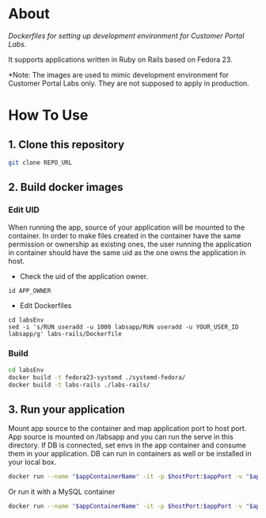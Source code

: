 # About
*Dockerfiles for setting up development environment for Customer Portal Labs.*

It supports applications written in Ruby on Rails based on Fedora 23.

*Note: The images are used to mimic development environment for Customer Portal Labs only. They are not supposed to apply in production.


# How To Use

## 1. Clone this repository
```bash
git clone REPO_URL
```

## 2. Build docker images

### Edit UID

When running the app, source of your application will be mounted to the container. In order to make files created in the container have the same permission or ownership as existing ones, the user running the application in container should have the same uid as the one owns the application in host.

- Check the uid of the application owner.
```shell
id APP_OWNER
```

- Edit Dockerfiles
```shell
cd labsEnv
sed -i 's/RUN useradd -u 1000 labsapp/RUN useradd -u YOUR_USER_ID labsapp/g' labs-rails/Dockerfile
```

### Build

```bash
cd labsEnv
docker build -t fedora23-systemd ./systemd-fedora/
docker build -t labs-rails ./labs-rails/
```

## 3. Run your application
Mount app source to the container and map application port to host port. App source is mounted on /labsapp and you can run the serve in this directory. If DB is connected, set envs in the app container and consume them in your application. DB can run in containers as well or be installed in your local box.
```bash
docker run --name "$appContainerName" -it -p $hostPort:$appPort -v "$appDir":/labsapp:Z labs-rails /bin/bash
```
Or run it with a MySQL container

```bash
docker run --name "$appContainerName" -it -p $hostPort:$appPort -v "$appDir":/labsapp:Z --link "$DBContainerName":mysql labs-rails /bin/bash
```